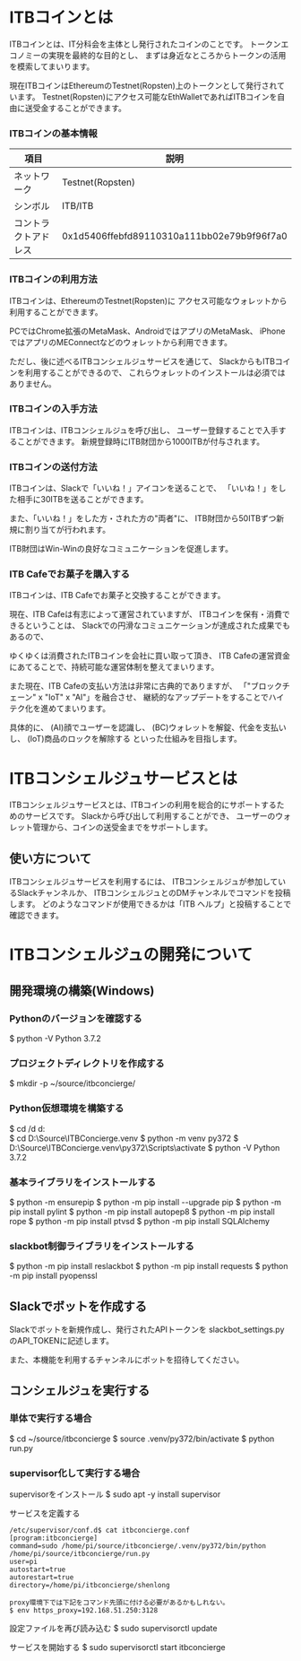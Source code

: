 ITBコインとは
=============

ITBコインとは、IT分科会を主体とし発行されたコインのことです。
トークンエコノミーの実現を最終的な目的とし、
まずは身近なところからトークンの活用を模索してまいります。

現在ITBコインはEthereumのTestnet(Ropsten)上のトークンとして発行されています。
Testnet(Ropsten)にアクセス可能なEthWalletであればITBコインを自由に送受金することができます。

### ITBコインの基本情報

項目 | 説明
------------- | -------------
ネットワーク | Testnet(Ropsten)
シンボル | ITB/ITB
コントラクトアドレス | 0x1d5406ffebfd89110310a111bb02e79b9f96f7a0

### ITBコインの利用方法

ITBコインは、EthereumのTestnet(Ropsten)に
アクセス可能なウォレットから利用することができます。

PCではChrome拡張のMetaMask、AndroidではアプリのMetaMask、
iPhoneではアプリのMEConnectなどのウォレットから利用できます。

ただし、後に述べるITBコンシェルジュサービスを通じて、
SlackからもITBコインを利用することができるので、
これらウォレットのインストールは必須ではありません。

### ITBコインの入手方法

ITBコインは、ITBコンシェルジュを呼び出し、
ユーザー登録することで入手することができます。
新規登録時にITB財団から1000ITBが付与されます。

### ITBコインの送付方法

ITBコインは、Slackで「いいね！」アイコンを送ることで、
「いいね！」をした相手に30ITBを送ることができます。

また、「いいね！」をした方・された方の"両者"に、
ITB財団から50ITBずつ新規に割り当てが行われます。

ITB財団はWin-Winの良好なコミュニケーションを促進します。

### ITB Cafeでお菓子を購入する

ITBコインは、ITB Cafeでお菓子と交換することができます。

現在、ITB Cafeは有志によって運営されていますが、
ITBコインを保有・消費できるということは、
Slackでの円滑なコミュニケーションが達成された成果でもあるので、

ゆくゆくは消費されたITBコインを会社に買い取って頂き、
ITB Cafeの運営資金にあてることで、持続可能な運営体制を整えてまいります。

また現在、ITB Cafeの支払い方法は非常に古典的でありますが、
「"ブロックチェーン" x "IoT" x "AI"」を融合させ、
継続的なアップデートをすることでハイテク化を進めてまいります。

具体的に、
(AI)顔でユーザーを認識し、
(BC)ウォレットを解錠、代金を支払いし、
(IoT)商品のロックを解除する
といった仕組みを目指します。

ITBコンシェルジュサービスとは
=============

ITBコンシェルジュサービスとは、ITBコインの利用を総合的にサポートするためのサービスです。
Slackから呼び出して利用することができ、
ユーザーのウォレット管理から、コインの送受金までをサポートします。

使い方について
-------------

ITBコンシェルジュサービスを利用するには、
ITBコンシェルジュが参加しているSlackチャンネルか、
ITBコンシェルジュとのDMチャンネルでコマンドを投稿します。
どのようなコマンドが使用できるかは「ITB ヘルプ」と投稿することで確認できます。

ITBコンシェルジュの開発について
=============

開発環境の構築(Windows)
-------------

### Pythonのバージョンを確認する

$ python -V
Python 3.7.2

### プロジェクトディレクトリを作成する

$ mkdir -p ~/source/itbconcierge/

### Python仮想環境を構築する

$ cd /d d:\
$ cd D:\Source\ITBConcierge\.venv
$ python -m venv py372
$ D:\Source\ITBConcierge\.venv\py372\Scripts\activate
$ python -V
Python 3.7.2

### 基本ライブラリをインストールする

$ python -m ensurepip
$ python -m pip install --upgrade pip
$ python -m pip install pylint
$ python -m pip install autopep8
$ python -m pip install rope
$ python -m pip install ptvsd
$ python -m pip install SQLAlchemy

### slackbot制御ライブラリをインストールする
$ python -m pip install reslackbot
$ python -m pip install requests
$ python -m pip install pyopenssl

Slackでボットを作成する
-------------

Slackでボットを新規作成し、発行されたAPIトークンを
slackbot_settings.pyのAPI_TOKENに記述します。

また、本機能を利用するチャンネルにボットを招待してください。

コンシェルジュを実行する
-------------

### 単体で実行する場合
$ cd ~/source/itbconcierge
$ source .venv/py372/bin/activate
$ python run.py

### supervisor化して実行する場合

supervisorをインストール
$ sudo apt -y install supervisor

サービスを定義する

```
/etc/supervisor/conf.d$ cat itbconcierge.conf 
[program:itbconcierge]
command=sudo /home/pi/source/itbconcierge/.venv/py372/bin/python /home/pi/source/itbconcierge/run.py
user=pi
autostart=true
autorestart=true
directory=/home/pi/itbconcierge/shenlong
```

```
proxy環境下では下記をコマンド先頭に付ける必要があるかもしれない。
$ env https_proxy=192.168.51.250:3128
```

設定ファイルを再び読み込む
$ sudo supervisorctl update

サービスを開始する
$ sudo supervisorctl start itbconcierge

